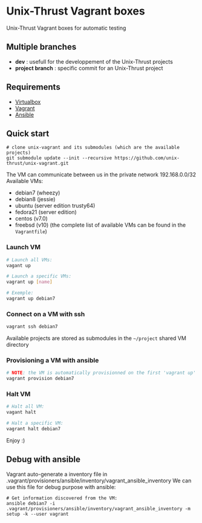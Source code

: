 # Unix-Thrust Vagrant boxes #
Unix-Thrust Vagrant boxes for automatic testing

## Multiple branches ##

- **dev** : usefull for the developpement of the Unix-Thrust projects
- **project branch** : specific commit for an Unix-Thrust project

## Requirements ##
- [Virtualbox](https://www.virtualbox.org)
- [Vagrant](http://docs.vagrantup.com/v2/installation/)
- [Ansible](http://docs.ansible.com/intro_installation.html)

## Quick start ##
```
# clone unix-vagrant and its submodules (which are the available projects)
git submodule update --init --recursive https://github.com/unix-thrust/unix-vagrant.git
```

The VM can communicate between us in the private network 192.168.0.0/32
Available VMs:
- debian7 (wheezy)
- debian8 (jessie)
- ubuntu (server edition trusty64)
- fedora21 (server edition)
- centos (v7.0)
- freebsd (v10)
(the complete list of available VMs can be found in the `Vagrantfile`)

### Launch VM ###
```bash
# Launch all VMs:
vagant up

# Launch a specific VMs:
vagrant up [name]

# Exemple:
vagrant up debian7
```

### Connect on a VM with ssh ###
```bash
vagrant ssh debian7
```
Available projects are stored as submodules in the `~/project` shared VM directory

### Provisioning a VM with ansible ###
```bash
# NOTE: the VM is automatically provisionned on the first 'vagrant up'
vagrant provision debian7
```

### Halt VM ###
```bash
# Halt all VM:
vagant halt

# Halt a specific VM:
vagrant halt debian7
```

Enjoy :)

## Debug with ansible ##
Vagrant auto-generate a inventory file in .vagrant/provisioners/ansible/inventory/vagrant_ansible_inventory
We can use this file for debug purpose with ansible:
```
# Get information discovered from the VM:
ansible debian7 -i .vagrant/provisioners/ansible/inventory/vagrant_ansible_inventory -m setup -k --user vagrant
```
